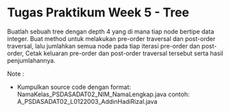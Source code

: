 # Tugas Praktikum Week 5 - Tree

Buatlah sebuah tree dengan depth 4 yang di mana tiap node bertipe data integer. Buat method untuk melakukan pre-order traversal dan post-order traversal, lalu jumlahkan semua node pada tiap iterasi pre-order dan post-order, Cetak keluaran pre-order dan post-order traversal tersebut serta hasil penjumlahannya.

Note :
- Kumpulkan source code dengan format:
    NamaKelas_PSDASADAT02_NIM_NamaLengkap.java
    contoh: A_PSDASADAT02_L0122003_AddinHadiRizal.java
